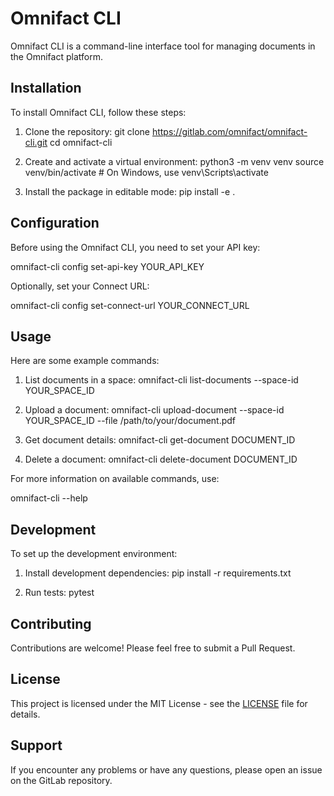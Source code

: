 # Omnifact CLI

Omnifact CLI is a command-line interface tool for managing documents in the Omnifact platform.

## Installation

To install Omnifact CLI, follow these steps:

1. Clone the repository:
git clone https://gitlab.com/omnifact/omnifact-cli.git
cd omnifact-cli

2. Create and activate a virtual environment:
python3 -m venv venv
source venv/bin/activate # On Windows, use venv\Scripts\activate

3. Install the package in editable mode:
pip install -e .

## Configuration

Before using the Omnifact CLI, you need to set your API key:

omnifact-cli config set-api-key YOUR_API_KEY

Optionally, set your Connect URL:

omnifact-cli config set-connect-url YOUR_CONNECT_URL

## Usage

Here are some example commands:

1. List documents in a space:
omnifact-cli list-documents --space-id YOUR_SPACE_ID

2. Upload a document:
omnifact-cli upload-document --space-id YOUR_SPACE_ID --file /path/to/your/document.pdf

3. Get document details:
omnifact-cli get-document DOCUMENT_ID

4. Delete a document:
omnifact-cli delete-document DOCUMENT_ID

For more information on available commands, use:

omnifact-cli --help

## Development

To set up the development environment:

1. Install development dependencies:
pip install -r requirements.txt

2. Run tests:
pytest

## Contributing

Contributions are welcome! Please feel free to submit a Pull Request.

## License

This project is licensed under the MIT License - see the [LICENSE](LICENSE) file for details.

## Support

If you encounter any problems or have any questions, please open an issue on the GitLab repository.
